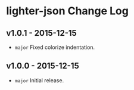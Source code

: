 # lighter-json Change Log

## v1.0.1 - 2015-12-15
* `major` Fixed colorize indentation.

## v1.0.0 - 2015-12-15
* `major` Initial release.
